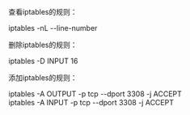 查看iptables的规则：  

iptables -nL --line-number

删除iptables的规则：  

iptables -D INPUT 16

添加iptables的规则：

iptables -A OUTPUT -p tcp --dport 3308 -j ACCEPT  
iptables -A INPUT -p tcp --dport 3308 -j ACCEPT

